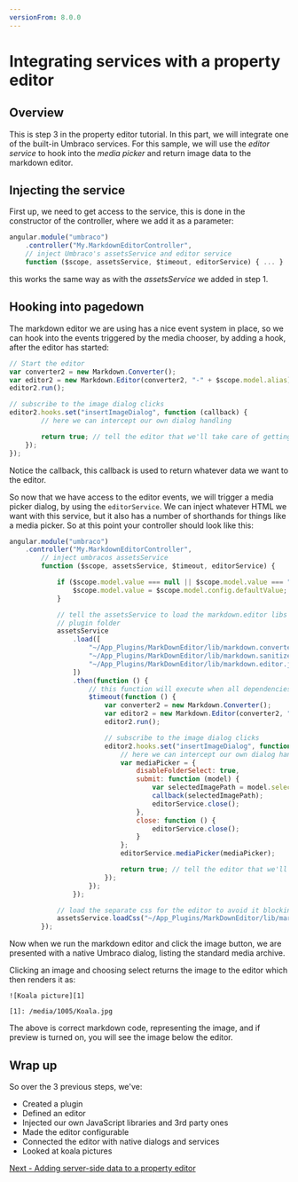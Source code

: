 ```yaml
---
versionFrom: 8.0.0
---
```



# Integrating services with a property editor

## Overview
This is step 3 in the property editor tutorial. In this part, we will integrate one of the built-in Umbraco services. For this sample, we will use the *editor service* to hook into the *media picker* and return image data to the markdown editor.

## Injecting the service
First up, we need to get access to the service, this is done in the constructor of the controller, where we add it as a parameter:

```javascript
angular.module("umbraco")
    .controller("My.MarkdownEditorController",
    // inject Umbraco's assetsService and editor service
    function ($scope, assetsService, $timeout, editorService) { ... }
```

this works the same way as with the *assetsService* we added in step 1.

## Hooking into pagedown
The markdown editor we are using has a nice event system in place, so we can hook into the events triggered by the media chooser, by adding a hook, after the editor has started:

```javascript
// Start the editor
var converter2 = new Markdown.Converter();
var editor2 = new Markdown.Editor(converter2, "-" + $scope.model.alias);
editor2.run();

// subscribe to the image dialog clicks
editor2.hooks.set("insertImageDialog", function (callback) {
        // here we can intercept our own dialog handling

        return true; // tell the editor that we'll take care of getting the image url
    });
});
```

Notice the callback, this callback is used to return whatever data we want to the editor.

So now that we have access to the editor events, we will trigger a media picker dialog, by using the `editorService`. We can inject whatever HTML we want with this service, but it also has a number of shorthands for things like a media picker. So at this point your controller should look like this:
```javascript
angular.module("umbraco")
    .controller("My.MarkdownEditorController",
        // inject umbracos assetsService
        function ($scope, assetsService, $timeout, editorService) {

            if ($scope.model.value === null || $scope.model.value === "") {
                $scope.model.value = $scope.model.config.defaultValue;
            }

            // tell the assetsService to load the markdown.editor libs from the markdown editors
            // plugin folder
            assetsService
                .load([
                    "~/App_Plugins/MarkDownEditor/lib/markdown.converter.js",
                    "~/App_Plugins/MarkDownEditor/lib/markdown.sanitizer.js",
                    "~/App_Plugins/MarkDownEditor/lib/markdown.editor.js"
                ])
                .then(function () {
                    // this function will execute when all dependencies have loaded
                    $timeout(function () {
                        var converter2 = new Markdown.Converter();
                        var editor2 = new Markdown.Editor(converter2, "-" + $scope.model.alias);
                        editor2.run();

                        // subscribe to the image dialog clicks
                        editor2.hooks.set("insertImageDialog", function (callback) {
                            // here we can intercept our own dialog handling
                            var mediaPicker = {
                                disableFolderSelect: true,
                                submit: function (model) {
                                    var selectedImagePath = model.selection[0].image;
                                    callback(selectedImagePath);
                                    editorService.close();
                                },
                                close: function () {
                                    editorService.close();
                                }
                            };
                            editorService.mediaPicker(mediaPicker);

                            return true; // tell the editor that we'll take care of getting the image url
                        });
                    });
                });

            // load the separate css for the editor to avoid it blocking our JavaScript loading
            assetsService.loadCss("~/App_Plugins/MarkDownEditor/lib/markdown.editor.less");
        });
```

Now when we run the markdown editor and click the image button, we are presented with a native Umbraco dialog, listing the standard media archive.

Clicking an image and choosing select returns the image to the editor which then renders it as:

    ![Koala picture][1]

    [1]: /media/1005/Koala.jpg

The above is correct markdown code, representing the image, and if preview is turned on, you will see the image below the editor.


## Wrap up
So over the 3 previous steps, we've:

- Created a plugin
- Defined an editor
- Injected our own JavaScript libraries and 3rd party ones
- Made the editor configurable
- Connected the editor with native dialogs and services
- Looked at koala pictures

[Next - Adding server-side data to a property editor](part-4.md)
